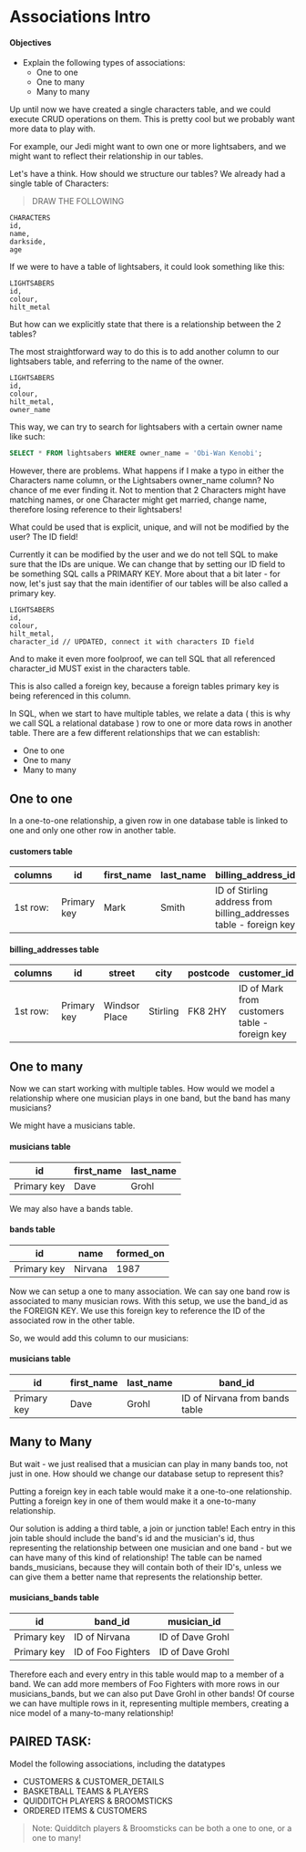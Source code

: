 # Associations Intro

#### Objectives

- Explain the following types of associations:
	- One to one
	- One to many
	- Many to many

Up until now we have created a single characters table, and we could execute CRUD operations on them. This is pretty cool but we probably want more data to play with.

For example, our Jedi might want to own one or more lightsabers, and we might want to reflect their relationship in our tables.

Let's have a think. How should we structure our tables? We already had a single table of Characters:

> DRAW THE FOLLOWING

```
CHARACTERS
id,
name,
darkside,
age
```

If we were to have a table of lightsabers, it could look something like this:

```
LIGHTSABERS
id,
colour,
hilt_metal
```

But how can we explicitly state that there is a relationship between the 2 tables?

The most straightforward way to do this is to add another column to our lightsabers table, and referring to the name of the owner.

```
LIGHTSABERS
id,
colour,
hilt_metal,
owner_name
```

This way, we can try to search for lightsabers with a certain owner name like such:

```sql
SELECT * FROM lightsabers WHERE owner_name = 'Obi-Wan Kenobi';
```

However, there are problems. What happens if I make a typo in either the Characters name column, or the Lightsabers owner_name column? No chance of me ever finding it. Not to mention that 2 Characters might have matching names, or one Character might get married, change name, therefore losing reference to their lightsabers!


What could be used that is explicit, unique, and will not be modified by the user? The ID field!

Currently it can be modified by the user and we do not tell SQL to make sure that the IDs are unique. We can change that by setting our ID field to be something SQL calls a PRIMARY KEY. More about that a bit later - for now, let's just say that the main identifier of our tables will be also called a primary key.

```
LIGHTSABERS
id,
colour,
hilt_metal,
character_id // UPDATED, connect it with characters ID field
```

And to make it even more foolproof, we can tell SQL that all referenced character_id MUST exist in the characters table.

This is also called a foreign key, because a foreign tables primary key is being referenced in this column.

In SQL, when we start to have multiple tables, we relate a data ( this is why we call SQL a relational database ) row to one or more data rows in another table. There are a few different relationships that we can establish:

- One to one
- One to many
- Many to many

## One to one

In a one-to-one relationship, a given row in one database table is linked to one and only one other row in another table.

#### customers table

| columns | id | first\_name | last\_name | billing\_address\_id |
|---|---|---|---|---|
| 1st row: |Primary key| Mark | Smith | ID of Stirling address from billing_addresses table - foreign key|

#### billing_addresses table

| columns | id | street | city | postcode | customer\_id |
|---|---|---|---|---|---|
|1st row: |Primary key| Windsor Place | Stirling | FK8 2HY | ID of Mark from customers table - foreign key|


## One to many

Now we can start working with multiple tables. How would we model a relationship where one musician plays in one band, but the band has many musicians?

We might have a musicians table.

#### musicians table

| id | first\_name | last\_name |
|---|---|---|
|Primary key| Dave | Grohl |

We may also have a bands table.

#### bands table

| id | name | formed\_on |
|---|---|---|
|Primary key| Nirvana | 1987 |

Now we can setup a one to many association. We can say one band row is associated to many musician rows.  With this setup, we use the band_id as the FOREIGN KEY. We use this foreign key to reference the ID of the associated row in the other table.

So, we would add this column to our musicians:

#### musicians table

| id | first\_name | last\_name | band_id |
|---|---|---|---|
|Primary key| Dave | Grohl | ID of Nirvana from bands table|

## Many to Many

But wait - we just realised that a musician can play in many bands too, not just in one. How should we change our database setup to represent this?

Putting a foreign key in each table would make it a one-to-one relationship. Putting a foreign key in one of them would make it a one-to-many relationship.

Our solution is adding a third table, a join or junction table! Each entry in this join table should include the band's id and the musician's id, thus representing the relationship between one musician and one band - but we can have many of this kind of relationship!
The table can be named bands_musicians, because they will contain both of their ID's, unless we can give them a better name that represents the relationship better.

#### musicians_bands table

| id | band\_id | musician\_id |
|---|---|---|
|Primary key| ID of Nirvana | ID of Dave Grohl |
|Primary key| ID of Foo Fighters | ID of Dave Grohl |

Therefore each and every entry in this table would map to a member of a band. We can add more members of Foo Fighters with more rows in our musicians_bands, but we can also put Dave Grohl in other bands!
Of course we can have multiple rows in it, representing multiple members, creating a nice model of a many-to-many relationship!

## PAIRED TASK:

Model the following associations, including the datatypes

- CUSTOMERS & CUSTOMER_DETAILS
- BASKETBALL TEAMS & PLAYERS
- QUIDDITCH PLAYERS & BROOMSTICKS
- ORDERED ITEMS & CUSTOMERS

> Note: Quidditch players & Broomsticks can be both a one to one, or a one to many!
